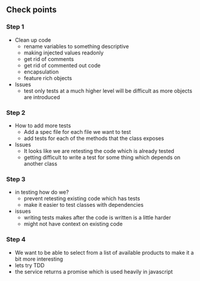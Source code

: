 ## Check points
### Step 1
  - Clean up code
    - rename variables to something descriptive 
    - making injected values readonly
    - get rid of comments
    - get rid of commented out code 
    - encapsulation 
    - feature rich objects
  - Issues
    - test only tests at a much higher level will be difficult as more objects are introduced
### Step 2  
  - How to add more tests
    - Add a spec file for each file we want to test
    - add tests for each of the methods that the class exposes
  - Issues
    - It looks like we are retesting the code which is already tested
    - getting difficult to write a test for some thing which depends on another class
### Step 3
  - in testing how do we?
    - prevent retesting existing code which has tests
    - make it easier to test classes with dependencies
  - issues
    - writing tests makes after the code is written is a little harder
    - might not have context on existing code
### Step 4
  - We want to be able to select from a list of available products to make it a bit more interesting
  - lets try TDD
  - the service returns a promise which is used heavily in javascript
    
   
